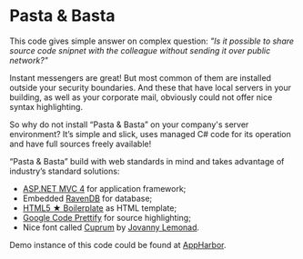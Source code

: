 # Pasta & Basta

This code gives simple answer on complex question: *"Is it possible to share source code snipnet with the colleague without sending it over public network?"*

Instant messengers are great! But most common of them are installed outside your security boundaries. And these that have local servers in your building, as well as your corporate mail, obviously could not offer nice syntax highlighting.

So why do not install “Pasta & Basta” on your company's server environment? It’s simple and slick, uses managed C# code for its operation and have full sources freely available!

“Pasta & Basta” build with web standards in mind and takes advantage of industry’s standard solutions:

* [ASP.NET MVC 4](http://www.asp.net/mvc/mvc4) for application framework;
* Embedded [RavenDB](http://www.ravendb.net/) for database;
* [HTML5 ★ Boilerplate](http://html5boilerplate.com/) as HTML template;
* [Google Code Prettify](http://code.google.com/p/google-code-prettify/) for source highlighting;
* Nice font called [Cuprum](http://www.google.com/webfonts/specimen/Cuprum) by [Jovanny Lemonad](http://www.jovanny.ru/).

Demo instance of this code could be found at [AppHarbor](http://pasta.apphb.com/).
